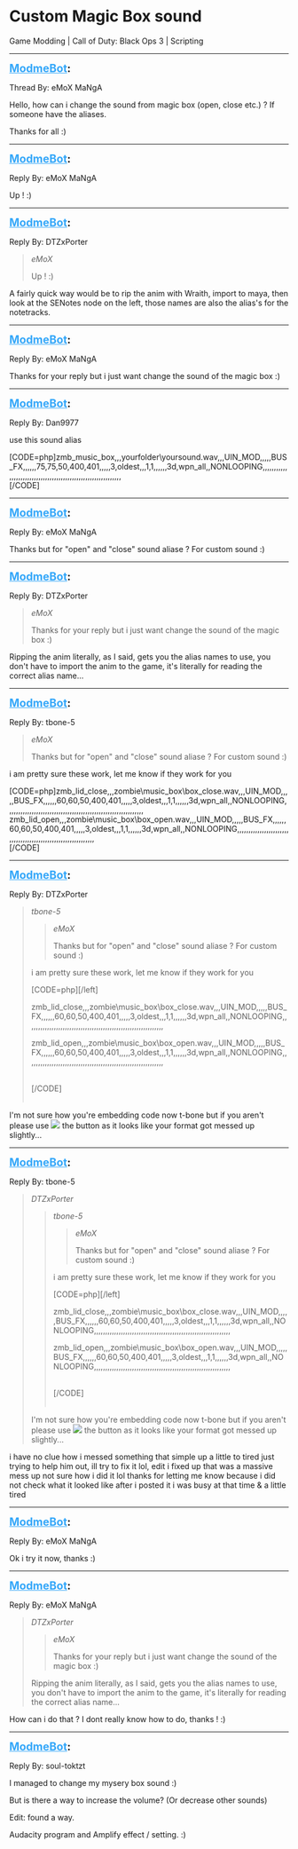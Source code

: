 # Custom Magic Box sound
Game Modding | Call of Duty: Black Ops 3 | Scripting

---
<strong style="font-size: 1.4em;"><span style="text-decoration: underline;text-decoration-color: #34a7f9;"><span style="color:#34a7f9;">ModmeBot</span></span>:</strong>

<p>Thread By: eMoX MaNgA<br /><p style="text-align:left;">Hello, how can i change the sound from magic box (open, close etc.) ? If someone have the aliases.</p><p style="text-align:left;"></p><p style="text-align:left;">Thanks for all :)</p></p>

---
<strong style="font-size: 1.4em;"><span style="text-decoration: underline;text-decoration-color: #34a7f9;"><span style="color:#34a7f9;">ModmeBot</span></span>:</strong>

<p>Reply By: eMoX MaNgA<br /><p style="text-align:left;">Up ! :)</p></p>

---
<strong style="font-size: 1.4em;"><span style="text-decoration: underline;text-decoration-color: #34a7f9;"><span style="color:#34a7f9;">ModmeBot</span></span>:</strong>

<p>Reply By: DTZxPorter<br /><blockquote><em>eMoX</em><p style="text-align:left;">Up ! :)</p></blockquote><p style="text-align:left;">A fairly quick way would be to rip the anim with Wraith, import to maya, then look at the SENotes node on the left, those names are also the alias&#39;s for the notetracks.</p></p>

---
<strong style="font-size: 1.4em;"><span style="text-decoration: underline;text-decoration-color: #34a7f9;"><span style="color:#34a7f9;">ModmeBot</span></span>:</strong>

<p>Reply By: eMoX MaNgA<br /><p style="text-align:left;">Thanks for your reply but i just want change the sound of the magic box :)</p></p>

---
<strong style="font-size: 1.4em;"><span style="text-decoration: underline;text-decoration-color: #34a7f9;"><span style="color:#34a7f9;">ModmeBot</span></span>:</strong>

<p>Reply By: Dan9977<br /><p style="text-align:left;">use this sound alias</p>[CODE=php]zmb_music_box,,,yourfolder\yoursound.wav,,,UIN_MOD,,,,,BUS_FX,,,,,,75,75,50,400,401,,,,,3,oldest,,,1,1,,,,,,3d,wpn_all,,NONLOOPING,,,,,,,,,,,,,,,,,,,,,,,,,,,,,,,,,,,,,,,,,,,,,,,,,,,,,,,,,,,,,<br />[/CODE]</p>

---
<strong style="font-size: 1.4em;"><span style="text-decoration: underline;text-decoration-color: #34a7f9;"><span style="color:#34a7f9;">ModmeBot</span></span>:</strong>

<p>Reply By: eMoX MaNgA<br /><p style="text-align:left;">Thanks but for &quot;open&quot; and &quot;close&quot; sound aliase ? For custom sound :)</p></p>

---
<strong style="font-size: 1.4em;"><span style="text-decoration: underline;text-decoration-color: #34a7f9;"><span style="color:#34a7f9;">ModmeBot</span></span>:</strong>

<p>Reply By: DTZxPorter<br /><blockquote><em>eMoX</em><p style="text-align:left;">Thanks for your reply but i just want change the sound of the magic box :)</p></blockquote><p style="text-align:left;">Ripping the anim literally, as I said, gets you the alias names to use, you don&#39;t have to import the anim to the game, it&#39;s literally for reading the correct alias name...</p></p>

---
<strong style="font-size: 1.4em;"><span style="text-decoration: underline;text-decoration-color: #34a7f9;"><span style="color:#34a7f9;">ModmeBot</span></span>:</strong>

<p>Reply By: tbone-5<br /><blockquote><em>eMoX</em><p style="text-align:left;">Thanks but for &quot;open&quot; and &quot;close&quot; sound aliase ? For custom sound :)</p></blockquote><p style="text-align:left;">i am pretty sure these work, let me know if they work for you</p>[CODE=php]zmb_lid_close,,,zombie\music_box\box_close.wav,,,UIN_MOD,,,,,BUS_FX,,,,,,60,60,50,400,401,,,,,3,oldest,,,1,1,,,,,,3d,wpn_all,,NONLOOPING,,,,,,,,,,,,,,,,,,,,,,,,,,,,,,,,,,,,,,,,,,,,,,,,,,,,,,,,,,,,,<br />zmb_lid_open,,,zombie\music_box\box_open.wav,,,UIN_MOD,,,,,BUS_FX,,,,,,60,60,50,400,401,,,,,3,oldest,,,1,1,,,,,,3d,wpn_all,,NONLOOPING,,,,,,,,,,,,,,,,,,,,,,,,,,,,,,,,,,,,,,,,,,,,,,,,,,,,,,,,,,,,,<br />[/CODE]</p>

---
<strong style="font-size: 1.4em;"><span style="text-decoration: underline;text-decoration-color: #34a7f9;"><span style="color:#34a7f9;">ModmeBot</span></span>:</strong>

<p>Reply By: DTZxPorter<br /><blockquote><em>tbone-5</em><blockquote><em>eMoX</em><p style="text-align:left;">Thanks but for &quot;open&quot; and &quot;close&quot; sound aliase ? For custom sound :)</p></blockquote><p style="text-align:left;">i am pretty sure these work, let me know if they work for you</p>[CODE=php][/left]<p style="text-align:left;">zmb_lid_close,,,zombie\music_box\box_close.wav,,,UIN_MOD,,,,,BUS_FX,,,,,,60,60,50,400,401,,,,,3,oldest,,,1,1,,,,,,3d,wpn_all,,NONLOOPING,,,,,,,,,,,,,,,,,,,,,,,,,,,,,,,,,,,,,,,,,,,,,,,,,,,,,,,,,,,,,<p style="text-align:left;"></p>zmb_lid_open,,,zombie\music_box\box_open.wav,,,UIN_MOD,,,,,BUS_FX,,,,,,60,60,50,400,401,,,,,3,oldest,,,1,1,,,,,,3d,wpn_all,,NONLOOPING,,,,,,,,,,,,,,,,,,,,,,,,,,,,,,,,,,,,,,,,,,,,,,,,,,,,,,,,,,,,,</p><br />[/CODE]<br /><br /></blockquote><p style="text-align:left;">I&#39;m not sure how you&#39;re embedding code now t-bone but if you aren&#39;t please use <img style="max-width: 500px;" src="http://i.imgur.com/uE8y0LN.png"> the button as it looks like your format got messed up slightly...</p></p>

---
<strong style="font-size: 1.4em;"><span style="text-decoration: underline;text-decoration-color: #34a7f9;"><span style="color:#34a7f9;">ModmeBot</span></span>:</strong>

<p>Reply By: tbone-5<br /><blockquote><em>DTZxPorter</em><blockquote><em>tbone-5</em><blockquote><em>eMoX</em><p style="text-align:left;">Thanks but for &quot;open&quot; and &quot;close&quot; sound aliase ? For custom sound :)</p></blockquote><p style="text-align:left;">i am pretty sure these work, let me know if they work for you</p>[CODE=php][/left]<p style="text-align:left;">zmb_lid_close,,,zombie\music_box\box_close.wav,,,UIN_MOD,,,,,BUS_FX,,,,,,60,60,50,400,401,,,,,3,oldest,,,1,1,,,,,,3d,wpn_all,,NONLOOPING,,,,,,,,,,,,,,,,,,,,,,,,,,,,,,,,,,,,,,,,,,,,,,,,,,,,,,,,,,,,,<p style="text-align:left;"></p>zmb_lid_open,,,zombie\music_box\box_open.wav,,,UIN_MOD,,,,,BUS_FX,,,,,,60,60,50,400,401,,,,,3,oldest,,,1,1,,,,,,3d,wpn_all,,NONLOOPING,,,,,,,,,,,,,,,,,,,,,,,,,,,,,,,,,,,,,,,,,,,,,,,,,,,,,,,,,,,,,</p><br />[/CODE]<br /><br /></blockquote><p style="text-align:left;">I&#39;m not sure how you&#39;re embedding code now t-bone but if you aren&#39;t please use <img style="max-width: 500px;" src="http://i.imgur.com/uE8y0LN.png"> the button as it looks like your format got messed up slightly...</p></blockquote><p style="text-align:left;">i have no clue how i messed something that simple up a little to tired just trying to help him out, ill try to fix it lol, edit i fixed up that was a massive mess up not sure how i did it lol thanks for letting me know because i did not check what it looked like after i posted it i was busy at that time &amp; a little tired</p></p>

---
<strong style="font-size: 1.4em;"><span style="text-decoration: underline;text-decoration-color: #34a7f9;"><span style="color:#34a7f9;">ModmeBot</span></span>:</strong>

<p>Reply By: eMoX MaNgA<br /><p style="text-align:left;">Ok i try it now, thanks :)</p></p>

---
<strong style="font-size: 1.4em;"><span style="text-decoration: underline;text-decoration-color: #34a7f9;"><span style="color:#34a7f9;">ModmeBot</span></span>:</strong>

<p>Reply By: eMoX MaNgA<br /><blockquote><em>DTZxPorter</em><blockquote><em>eMoX</em><p style="text-align:left;">Thanks for your reply but i just want change the sound of the magic box :)</p></blockquote><p style="text-align:left;">Ripping the anim literally, as I said, gets you the alias names to use, you don&#39;t have to import the anim to the game, it&#39;s literally for reading the correct alias name...</p></blockquote><p style="text-align:left;">How can i do that ? I dont really know how to do, thanks ! :)</p></p>

---
<strong style="font-size: 1.4em;"><span style="text-decoration: underline;text-decoration-color: #34a7f9;"><span style="color:#34a7f9;">ModmeBot</span></span>:</strong>

<p>Reply By: soul-toktzt<br /><p style="text-align:left;">I managed to change my mysery box sound :)</p><p style="text-align:left;">But is there a way to increase the volume? (Or decrease other sounds)</p><p style="text-align:left;"></p><p style="text-align:left;">Edit: found a way.<p style="text-align:left;"></p>Audacity program and Amplify effect / setting. :)</p></p>
